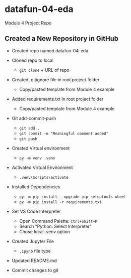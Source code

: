 # datafun-04-eda
Module 4 Project Repo

## Created a New Repository in GitHub  
- Created repo named datafun-04-eda  

- Cloned repo to local  
    * `git clone` + URL of repo  

- Created .gitignore file in root project folder  
    * Copy/pasted template from Module 4 example  

- Added requirements.txt in root project folder  
    * Copy/pasted template from Module 4 example  

- Git add-commit-push  
    * `git add .`  
    * `git commit -m "Meaningful comment added"`  
    * `git push`  

- Created Virtual environment  
    * `py -m venv .venv`  

- Activated Virtual Environment  
    * `.venv\Scripts\activate`  

- Installed Dependencies  
    * `py -m pip install --upgrade pip setuptools wheel`  
    * `py -m pip install -r requirements.txt`  

- Set VS Code Interpreter  
    * Open Command Palette: `Ctrl+Shift+P`  
    * Search "Python: Select Interpreter"  
    * Chose local .venv option  

- Created Jupyter File  
    * `.ipynb` file type  

- Updated README.md  

- Commit changes to git



